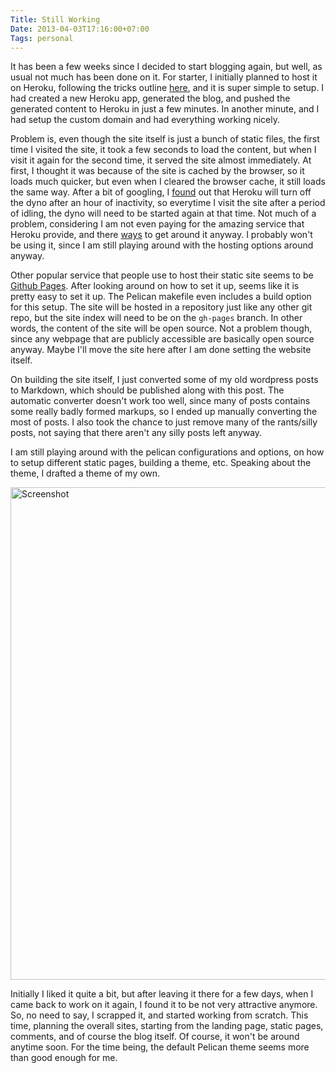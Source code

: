 ```yaml
---
Title: Still Working
Date: 2013-04-03T17:16:00+07:00
Tags: personal
---
```



It has been a few weeks since I decided to start blogging again, but well, as usual not much has been done on it. For starter, I initially planned to host it on Heroku, following the tricks outline [here][l1], and it is super simple to setup. I had created a new Heroku app, generated the blog, and pushed the generated content to Heroku in just a few minutes. In another minute, and I had setup the custom domain and had everything working nicely.

Problem is, even though the site itself is just a bunch of static files, the first time I visited the site, it took a few seconds to load the content, but when I visit it again for the second time, it served the site almost immediately. At first, I thought it was because of the site is cached by the browser, so it loads much quicker, but even when I cleared the browser cache, it still loads the same way. After a bit of googling, I [found][l2] out that Heroku will turn off the dyno after an hour of inactivity, so everytime I visit the site after a period of idling, the dyno will need to be started again at that time. Not much of a problem, considering I am not even paying for the amazing service that Heroku provide, and there [ways][l3] to get around it anyway. I probably won't be using it, since I am still playing around with the hosting options around anyway.

Other popular service that people use to host their static site seems to be [Github Pages][l4]. After looking around on how to set it up, seems like it is pretty easy to set it up. The Pelican makefile even includes a build option for this setup. The site will be hosted in a repository just like any other git repo, but the site index will need to be on the `gh-pages` branch. In other words, the content of the site will be open source. Not a problem though, since any webpage that are publicly accessible are basically open source anyway. Maybe I'll move the site here after I am done setting the website itself.

On building the site itself, I just converted some of my old wordpress posts to Markdown, which should be published along with this post. The automatic converter doesn't work too well, since many of posts contains some really badly formed markups, so I ended up manually converting the most of posts. I also took the chance to just remove many of the rants/silly posts, not saying that there aren't any silly posts left anyway.

I am still playing around with the pelican configurations and options, on how to setup different static pages, building a theme, etc. Speaking about the theme, I drafted a theme of my own.

<a href="http://www.flickr.com/photos/hendra2392/8615163439/" title="Snap 2013-04-01 at 11.50.50 by p.hdra, on Flickr"><img src="http://farm9.staticflickr.com/8394/8615163439_30ea63f405_c.jpg" width="800" height="788" alt="Screenshot"></a>

Initially I liked it quite a bit, but after leaving it there for a few days, when I came back to work on it again, I found it to be not very attractive anymore. So, no need to say, I scrapped it, and started working from scratch. This time, planning the overall sites, starting from the landing page, static pages, comments, and of course the blog itself. Of course, it won't be around anytime soon. For the time being, the default Pelican theme seems more than good enough for me.


[l1]: http://kennethreitz.org/exposures/static-sites-on-heroku-cedar
[l2]: https://devcenter.heroku.com/articles/dynos
[l3]: http://stackoverflow.com/questions/5480337/easy-way-to-prevent-heroku-idling
[l4]: http://pages.github.com/
